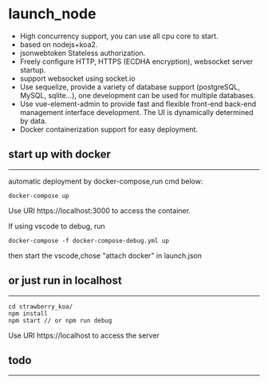 # launch_node
- High concurrency support, you can use all cpu core to start.
- based on nodejs+koa2.
- jsonwebtoken Stateless authorization.
- Freely configure HTTP, HTTPS (ECDHA encryption), websocket server startup.
- support websocket using socket.io
- Use sequelize, provide a variety of database support (postgreSQL, MySQL, sqlite...), one development can be used for multiple databases.
- Use vue-element-admin to provide fast and flexible front-end back-end management interface development. The UI is dynamically determined by data.
- Docker containerization support for easy deployment.

## start up with docker
---
automatic deployment by docker-compose,run cmd below:
```
docker-compose up
```
Use URI https://localhost:3000 to access the container.

If using vscode to debug, run 
```
docker-compose -f docker-compose-debug.yml up
```
then start the vscode,chose "attach docker" in launch.json

## or just run in localhost 
---
```
cd strawberry_koa/
npm install
npm start // or npm run debug 

```
Use URI https://localhost to access the server

## todo 
---


